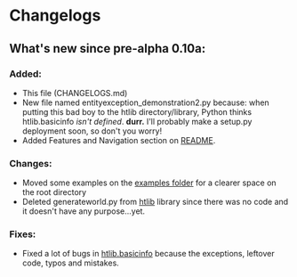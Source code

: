 # Changelogs

## What's new since pre-alpha 0.10a:
### Added:
* This file (CHANGELOGS.md)
* New file named entityexception_demonstration2.py because: when putting this bad boy to the htlib directory/library, Python thinks
htlib.basicinfo *isn't defined*. **__durr.__** I'll probably make a setup.py deployment soon, so don't you worry!
* Added Features and Navigation section on [README](README.md).

### Changes:
* Moved some examples on the [examples folder](htlib/examples) for a clearer space on the root directory
* Deleted generateworld.py from [htlib](htlib) library since there was no code and it doesn't have any purpose...yet.

### Fixes:
* Fixed a lot of bugs in [htlib.basicinfo](htlib/basicinfo.py) because the exceptions, leftover code, typos and mistakes.
